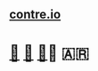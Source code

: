 ## [contre.io](https://contre.io)
# [🐧](https://github.com/contre95/.dotfiles) [🐋](https://hub.docker.com/u/contre95) [🔐](https://blog.lucascontre.site/2020/04/15/creating-a-gpg-key/)🚴 🇦🇷

